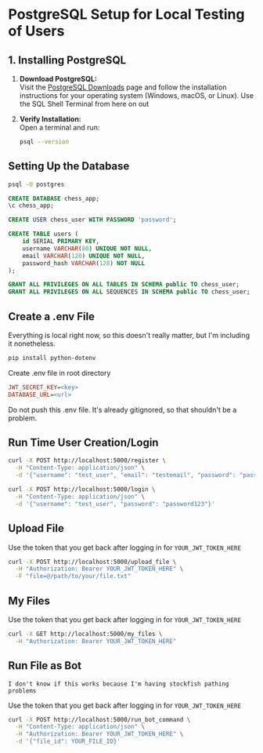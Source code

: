 # PostgreSQL Setup for Local Testing of Users

## 1. Installing PostgreSQL

1. **Download PostgreSQL:**  
   Visit the [PostgreSQL Downloads](https://www.postgresql.org/download/) page and follow the installation instructions for your operating system (Windows, macOS, or Linux).
   Use the SQL Shell Terminal from here on out

2. **Verify Installation:**  
   Open a terminal and run:
   ```bash
   psql --version
   ```

## Setting Up the Database
```bash 
psql -U postgres
```

```sql
CREATE DATABASE chess_app;
\c chess_app;
```

```sql
CREATE USER chess_user WITH PASSWORD 'password';
```

```sql
CREATE TABLE users (
    id SERIAL PRIMARY KEY,
    username VARCHAR(80) UNIQUE NOT NULL,
    email VARCHAR(120) UNIQUE NOT NULL,
    password_hash VARCHAR(128) NOT NULL
);
```

```sql
GRANT ALL PRIVILEGES ON ALL TABLES IN SCHEMA public TO chess_user;
GRANT ALL PRIVILEGES ON ALL SEQUENCES IN SCHEMA public TO chess_user;
```

## Create a .env File
Everything is local right now, so this doesn't really matter, but I'm including it nonetheless. 
```bash
pip install python-dotenv
```
Create .env file in root directory  
```ini
JWT_SECRET_KEY=<key>
DATABASE_URL=<url>
```
Do not push this .env file. It's already gitignored, so that shouldn't be a problem. 

## Run Time User Creation/Login
```bash
curl -X POST http://localhost:5000/register \
  -H "Content-Type: application/json" \
  -d '{"username": "test_user", "email": "testemail", "password": "password123"}'
```
```bash
curl -X POST http://localhost:5000/login \
  -H "Content-Type: application/json" \
  -d '{"username": "test_user", "password": "password123"}'
```

## Upload File
Use the token that you get back after logging in for `YOUR_JWT_TOKEN_HERE`
```bash
curl -X POST http://localhost:5000/upload_file \
  -H "Authorization: Bearer YOUR_JWT_TOKEN_HERE" \
  -F "file=@/path/to/your/file.txt"
```

## My Files
Use the token that you get back after logging in for `YOUR_JWT_TOKEN_HERE`
```bash 
curl -X GET http://localhost:5000/my_files \
  -H "Authorization: Bearer YOUR_JWT_TOKEN_HERE"
```

## Run File as Bot
`I don't know if this works because I'm having stockfish pathing problems`  

Use the token that you get back after logging in for `YOUR_JWT_TOKEN_HERE`
```bash
curl -X POST http://localhost:5000/run_bot_command \
  -H "Content-Type: application/json" \
  -H "Authorization: Bearer YOUR_JWT_TOKEN_HERE" \
  -d '{"file_id": YOUR_FILE_ID}'
```